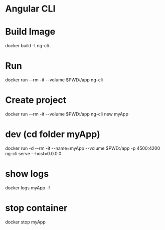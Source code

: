 # Angular CLI

# Build Image
docker build -t ng-cli .

# Run
docker run --rm -it --volume $PWD:/app ng-cli

# Create project
docker run --rm -it --volume $PWD:/app ng-cli new myApp

# dev (cd folder myApp)
docker run -d --rm -it --name=myApp --volume $PWD:/app -p 4500:4200 ng-cli serve --host=0.0.0.0

# show logs
docker logs myApp -f

# stop container
docker stop myApp